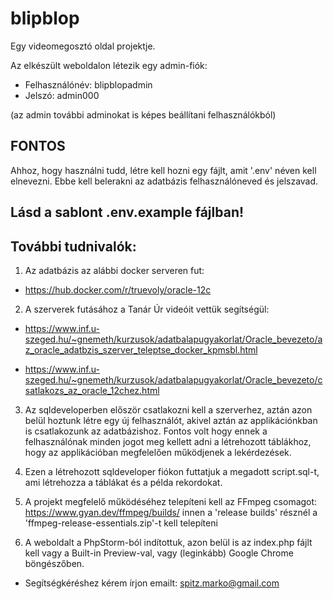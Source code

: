 # blipblop
Egy videomegosztó oldal projektje.

Az elkészült weboldalon létezik egy admin-fiók:

- Felhasználónév: blipblopadmin
- Jelszó: admin000

(az admin további adminokat is képes beállítani felhasználókból)

## FONTOS
Ahhoz, hogy használni tudd, létre kell hozni egy fájlt, amit '.env' néven kell elnevezni. Ebbe kell belerakni az adatbázis felhasználóneved és jelszavad.

## Lásd a sablont .env.example fájlban!

## További tudnivalók:

1. Az adatbázis az alábbi docker serveren fut:

- https://hub.docker.com/r/truevoly/oracle-12c

 
2. A szerverek futásához a Tanár Úr videóit vettük segítségül: 

- https://www.inf.u-szeged.hu/~gnemeth/kurzusok/adatbalapugyakorlat/Oracle_bevezeto/az_oracle_adatbzis_szerver_teleptse_docker_kpmsbl.html

- https://www.inf.u-szeged.hu/~gnemeth/kurzusok/adatbalapugyakorlat/Oracle_bevezeto/csatlakozs_az_oracle_12chez.html

3. Az sqldeveloperben először csatlakozni kell a szerverhez, aztán azon belül hoztunk létre egy új felhasználót, akivel aztán az applikációnkban is csatlakozunk az adatbázishoz. Fontos volt hogy ennek a felhasználónak minden jogot meg kellett adni a létrehozott táblákhoz, hogy az applikációban megfelelően működjenek a lekérdezések.

4. Ezen a létrehozott sqldeveloper fiókon futtatjuk a megadott script.sql-t, ami létrehozza a táblákat és a példa rekordokat.

5. A projekt megfelelő működéséhez telepíteni kell az FFmpeg csomagot: https://www.gyan.dev/ffmpeg/builds/ innen a 'release builds' résznél a 'ffmpeg-release-essentials.zip'-t kell telepíteni

5. A weboldalt a PhpStorm-ból indítottuk, azon belül is az index.php fájlt kell vagy a Built-in Preview-val, vagy (leginkább) Google Chrome böngészőben.

- Segítségkéréshez kérem írjon emailt: spitz.marko@gmail.com
